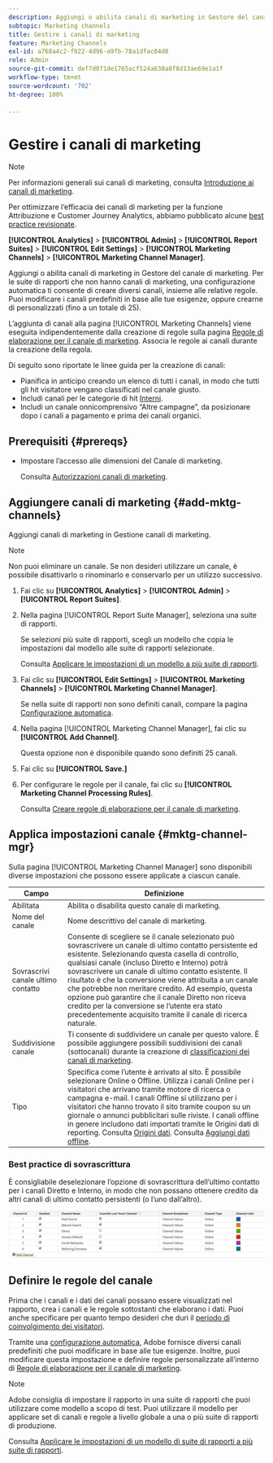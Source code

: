 ```yaml
---
description: Aggiungi o abilita canali di marketing in Gestore del canale di marketing. Per le suite di rapporti che non hanno canali di marketing, una configurazione automatica ti consente di creare diversi canali, insieme alle relative regole. Puoi modificare i canali predefiniti in base alle tue esigenze, oppure crearne di personalizzati (fino a un totale di 25).
subtopic: Marketing channels
title: Gestire i canali di marketing
feature: Marketing Channels
exl-id: a768a4c2-f922-4d96-a9fb-78a1dfac04d8
role: Admin
source-git-commit: def7d071de1765acf524a638a8f8d13ae69e1a1f
workflow-type: tm+mt
source-wordcount: '702'
ht-degree: 100%

---
```


# Gestire i canali di marketing

>[!NOTE]
>
> Per informazioni generali sui canali di marketing, consulta [Introduzione ai canali di marketing](/help/components/c-marketing-channels/c-getting-started-mchannel.md).
>
> Per ottimizzare l’efficacia dei canali di marketing per la funzione Attribuzione e Customer Journey Analytics, abbiamo pubblicato alcune [best practice revisionate](/help/components/c-marketing-channels/mchannel-best-practices.md).

**[!UICONTROL Analytics]** > **[!UICONTROL Admin]** > **[!UICONTROL Report Suites]** > **[!UICONTROL Edit Settings]** > **[!UICONTROL Marketing Channels]** > **[!UICONTROL Marketing Channel Manager]**.

Aggiungi o abilita canali di marketing in Gestore del canale di marketing. Per le suite di rapporti che non hanno canali di marketing, una configurazione automatica ti consente di creare diversi canali, insieme alle relative regole. Puoi modificare i canali predefiniti in base alle tue esigenze, oppure crearne di personalizzati (fino a un totale di 25).

L’aggiunta di canali alla pagina [!UICONTROL Marketing Channels] viene eseguita indipendentemente dalla creazione di regole sulla pagina [Regole di elaborazione per il canale di marketing](/help/admin/admin/c-manage-report-suites/c-edit-report-suites/marketing-channels/c-rules.md). Associa le regole ai canali durante la creazione della regola.

Di seguito sono riportate le linee guida per la creazione di canali:

* Pianifica in anticipo creando un elenco di tutti i canali, in modo che tutti gli hit visitatore vengano classificati nel canale giusto.
* Includi canali per le categorie di hit [Interni](/help/admin/admin/c-manage-report-suites/c-edit-report-suites/marketing-channels/c-rules.md).
* Includi un canale onnicomprensivo “Altre campagne”, da posizionare dopo i canali a pagamento e prima dei canali organici.


## Prerequisiti {#prereqs}

* Impostare l’accesso alle dimensioni del Canale di marketing.

  Consulta [Autorizzazioni canali di marketing](/help/components/c-marketing-channels/c-channel-report-access.md).

## Aggiungere canali di marketing {#add-mktg-channels}

Aggiungi canali di marketing in Gestione canali di marketing.

>[!NOTE]
>
>Non puoi eliminare un canale. Se non desideri utilizzare un canale, è possibile disattivarlo o rinominarlo e conservarlo per un utilizzo successivo.

1. Fai clic su **[!UICONTROL Analytics]** > **[!UICONTROL Admin]** > **[!UICONTROL Report Suites]**.
1. Nella pagina [!UICONTROL Report Suite Manager], seleziona una suite di rapporti.

   Se selezioni più suite di rapporti, scegli un modello che copia le impostazioni dal modello alle suite di rapporti selezionate.

   Consulta [Applicare le impostazioni di un modello a più suite di rapporti](/help/components/c-marketing-channels/c-getting-started-mchannel.md).

1. Fai clic su **[!UICONTROL Edit Settings]** > **[!UICONTROL Marketing Channels]** > **[!UICONTROL Marketing Channel Manager]**.

   Se nella suite di rapporti non sono definiti canali, compare la pagina [Configurazione automatica](/help/components/c-marketing-channels/c-getting-started-mchannel.md).

1. Nella pagina [!UICONTROL Marketing Channel Manager], fai clic su **[!UICONTROL Add Channel]**.

   Questa opzione non è disponibile quando sono definiti 25 canali.

1. Fai clic su **[!UICONTROL Save.]**
1. Per configurare le regole per il canale, fai clic su **[!UICONTROL Marketing Channel Processing Rules]**.

   Consulta [Creare regole di elaborazione per il canale di marketing](/help/admin/admin/c-manage-report-suites/c-edit-report-suites/marketing-channels/c-rules.md).

## Applica impostazioni canale {#mktg-channel-mgr}

Sulla pagina [!UICONTROL Marketing Channel Manager] sono disponibili diverse impostazioni che possono essere applicate a ciascun canale.

| Campo | Definizione |
|--- |--- |
| Abilitata | Abilita o disabilita questo canale di marketing. |
| Nome del canale | Nome descrittivo del canale di marketing. |
| Sovrascrivi canale ultimo contatto | Consente di scegliere se il canale selezionato può sovrascrivere un canale di ultimo contatto persistente ed esistente. Selezionando questa casella di controllo, qualsiasi canale (incluso Diretto e Interno) potrà sovrascrivere un canale di ultimo contatto esistente. Il risultato è che la conversione viene attribuita a un canale che potrebbe non meritare credito. Ad esempio, questa opzione può garantire che il canale Diretto non riceva credito per la conversione se l’utente era stato precedentemente acquisito tramite il canale di ricerca naturale. |
| Suddivisione canale | Ti consente di suddividere un canale per questo valore. È possibile aggiungere possibili suddivisioni dei canali (sottocanali) durante la creazione di [classificazioni dei canali di marketing](/help/admin/admin/c-manage-report-suites/c-edit-report-suites/marketing-channels/classifications-mchannel.md). |
| Tipo | Specifica come l’utente è arrivato al sito. È possibile selezionare Online o Offline. Utilizza i canali Online per i visitatori che arrivano tramite motore di ricerca o campagna e-mail. I canali Offline si utilizzano per i visitatori che hanno trovato il sito tramite coupon su un giornale o annunci pubblicitari sulle riviste. I canali offline in genere includono dati importati tramite le Origini dati di reporting. Consulta [Origini dati](https://experienceleague.adobe.com/docs/analytics/import/data-sources/datasrc-home.html?lang=it). Consulta [Aggiungi dati offline](/help/components/c-marketing-channels/c-getting-started-mchannel.md). |

### Best practice di sovrascrittura

È consigliabile deselezionare l’opzione di sovrascrittura dell’ultimo contatto per i canali Diretto e Interno, in modo che non possano ottenere credito da altri canali di ultimo contatto persistenti (o l’uno dall’altro).

![](assets/int-channel2.png)

## Definire le regole del canale

Prima che i canali e i dati dei canali possano essere visualizzati nel rapporto, crea i canali e le regole sottostanti che elaborano i dati. Puoi anche specificare per quanto tempo desideri che duri il [periodo di coinvolgimento dei visitatori](/help/admin/admin/c-manage-report-suites/c-edit-report-suites/marketing-channels/visitor-engagement.md).

Tramite una [configurazione automatica](/help/components/c-marketing-channels/c-getting-started-mchannel.md), Adobe fornisce diversi canali predefiniti che puoi modificare in base alle tue esigenze. Inoltre, puoi modificare questa impostazione e definire regole personalizzate all’interno di [Regole di elaborazione per il canale di marketing](/help/admin/admin/c-manage-report-suites/c-edit-report-suites/marketing-channels/c-rules.md).

>[!NOTE]
>
>Adobe consiglia di impostare il rapporto in una suite di rapporti che puoi utilizzare come modello a scopo di test. Puoi utilizzare il modello per applicare set di canali e regole a livello globale a una o più suite di rapporti di produzione.
>
>Consulta [Applicare le impostazioni di un modello di suite di rapporti a più suite di rapporti](/help/components/c-marketing-channels/c-getting-started-mchannel.md).
